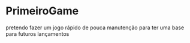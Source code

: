 # PrimeiroGame
pretendo fazer um jogo rápido de pouca manutenção para ter uma base para futuros lançamentos
